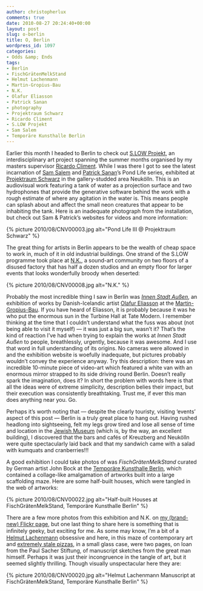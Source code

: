 ```yaml
---
author: christopherlux
comments: true
date: 2010-08-27 20:24:40+00:00
layout: post
slug: o-berlin
title: O, Berlin
wordpress_id: 1097
categories:
- Odds &amp; Ends
tags:
- Berlin
- FischGrätenMelkStand
- Helmut Lachenmann
- Martin-Gropius-Bau
- N.K.
- Olafur Eliasson
- Patrick Sanan
- photography
- Projektraum Schwarz
- Ricardo Climent
- S.LOW Projekt
- Sam Salem
- Temporäre Kunsthalle Berlin
---
```


Earlier this month I headed to Berlin to check out [S.LOW Projekt](http://s.low-low.org/), an interdisciplinary art project spanning the summer months organised by my masters supervisor [Ricardo Climent](http://www.electro-acoustic.com/). While I was there I got to see the latest incarnation of [Sam Salem](http://www.osamahsalem.co.uk/) and [Patrick Sanan](http://windfarmmusic.wordpress.com/)’s Pond Life series, exhibited at [Projektraum Schwarz](http://www.projektraumschwarz.de/) in the gallery-studded area Neukölln. This is an audiovisual work featuring a tank of water as a projection surface and two hydrophones that provide the generative software behind the work with a rough estimate of where any agitation in the water is. This means people can splash about and affect the small neon creatures that appear to be inhabiting the tank. Here is an inadequate photograph from the installation, but check out Sam & Patrick’s websites for videos and more information:

{% picture 2010/08/CNV00003.jpg alt="Pond Life III @ Projektraum Schwarz" %}

The great thing for artists in Berlin appears to be the wealth of cheap space to work in, much of it in old industrial buildings. One strand of the S.LOW programme took place at [N.K.](http://www.nkprojekt.de/), a sound-art community on two floors of a disused factory that has half a dozen studios and an empty floor for larger events that looks wonderfully broody when deserted:

{% picture 2010/08/CNV00008.jpg alt="N.K." %}

Probably the most incredible thing I saw in Berlin was _[Innen Stadt Außen](http://www.innenstadtaussen.de/)_, an exhibition of works by Danish-Icelandic artist [Olafur Eliasson](http://www.olafureliasson.net/) at the [Martin-Gropius-Bau](http://www.berlinerfestspiele.de/de/aktuell/festivals/11_gropiusbau/mgb_start.php). If you have heard of Eliasson, it is probably because it was he who put the enormous sun in the Turbine Hall at Tate Modern. I remember thinking at the time that I couldn’t understand what the fuss was about (not being able to visit it myself) — it was just a big sun, wasn’t it? That’s the kind of reaction I’ve had when trying to explain the works at _Innen Stadt Außen_ to people, breathlessly, urgently, because it was awesome. And I use that word in full understanding of its origins. No cameras were allowed in and the exhibition website is woefully inadequate, but pictures probably wouldn’t convey the experience anyway. Try this description: there was an incredible 10-minute piece of video-art which featured a white van with an enormous mirror strapped to its side driving round Berlin. Doesn’t really spark the imagination, does it? In short the problem with words here is that all the ideas were of extreme simplicity, description belies their impact, but their execution was consistently breathtaking. Trust me, if ever this man does anything near you. Go.

Perhaps it’s worth noting that — despite the clearly touristy, visiting  ‘events’ aspect of this post — Berlin is a truly great place to hang  out. Having rushed headlong into sightseeing, felt my legs grow tired  and lose all sense of time and location in the [Jewish Museum](http://www.juedisches-museum-berlin.de/) (which is, by the way, an excellent building), I discovered that  the bars and cafés of Kreuzberg and Neukölln were quite spectacularly  laid back and that my sandwich came with a salad with kumquats and  cranberries!!!

A good exhibition I could take photos of was _FischGrätenMelkStand_ curated by German artist John Bock at the [Temporäre Kunsthalle Berlin](http://www.kunsthalle-berlin.com/), which contained a collage-like amalgamation of artworks built into a large scaffolding maze. Here are some half-built houses, which were tangled in the web of artworks:

{% picture 2010/08/CNV00022.jpg alt="Half-built Houses at FischGrätenMelkStand, Temporäre Kunsthalle Berlin" %}

There are a few more photos from this exhibition and N.K. on [my (brand-new) Flickr page](http://www.flickr.com/photos/delucis/sets/72157624820000714/), but one last thing to share here is something that is inﬁnitely geeky, but exciting for me. As some may know, I’m a bit of a [Helmut Lachenmann](http://www.chrisswithinbank.net/tag/helmut-lachenmann/) obsessive and here, in this maze of contemporary art and [extremely stale pizzas](http://www.flickr.com/photos/delucis/4932205341/in/set-72157624820000714/), in a small glass case, were two pages, on loan from the Paul Sacher Stiftung, of manuscript sketches from the great man himself. Perhaps it was just their incongruence in the tangle of art, but it seemed slightly thrilling. Though visually unspectacular here they are:

{% picture 2010/08/CNV00020.jpg alt="Helmut Lachenmann Manuscript at FischGrätenMelkStand, Temporäre Kunsthalle Berlin" %}
